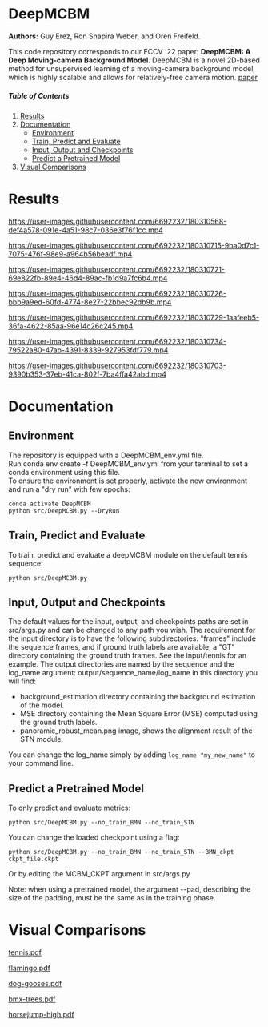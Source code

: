 # DeepMCBM

**Authors:** Guy Erez, Ron Shapira Weber, and Oren Freifeld.

This code repository corresponds to our ECCV '22 paper: **DeepMCBM: A Deep Moving-camera Background Model**.
DeepMCBM is a novel 2D-based method for unsupervised learning of a moving-camera background model, which is highly scalable and allows for relatively-free camera motion.
[paper](https://arxiv.org/abs/2209.07923)
##### Table of Contents  
1. [Results](#Results)
2. [Documentation](#Documentation)
   * [Environment](#Environment)
   * [Train, Predict and Evaluate](#Train-Predict-and-Evaluate)
   * [Input, Output and Checkpoints](#Input,-Output-and-Checkpoints)
   * [Predict a Pretrained Model](#Predict-a-Pretrained-Model)
3. [Visual Comparisons](#Visual-Comparisons)

# Results

https://user-images.githubusercontent.com/6692232/180310568-def4a578-091e-4a51-98c7-036e3f76f1cc.mp4

https://user-images.githubusercontent.com/6692232/180310715-9ba0d7c1-7075-476f-98e9-a964b56beadf.mp4

https://user-images.githubusercontent.com/6692232/180310721-69e822fb-89e4-46d4-89ac-fb1d9a7fc6b4.mp4

https://user-images.githubusercontent.com/6692232/180310726-bbb9a9ed-60fd-4774-8e27-22bbec92db9b.mp4

https://user-images.githubusercontent.com/6692232/180310729-1aafeeb5-36fa-4622-85aa-96e14c26c245.mp4

https://user-images.githubusercontent.com/6692232/180310734-79522a80-47ab-4391-8339-927953fdf779.mp4

https://user-images.githubusercontent.com/6692232/180310703-9390b353-37eb-41ca-802f-7ba4ffa42abd.mp4

# Documentation   

## Environment
The repository is equipped with a DeepMCBM_env.yml file.  
Run conda env create -f DeepMCBM_env.yml from your terminal to set a conda environment using this file.     
To ensure the environment is set properly, activate the new environment and run a "dry run" with few epochs:
```
conda activate DeepMCBM
python src/DeepMCBM.py --DryRun
```
## Train, Predict and Evaluate  
To train, predict and evaluate a deepMCBM module on the default tennis sequence:
```
python src/DeepMCBM.py 
```
## Input, Output and Checkpoints 
The default values for the input, output, and checkpoints paths are set in src/args.py and can be changed to any path you wish. The requirement for the input directory is to have the following subdirectories: "frames" include the sequence frames, and if ground truth labels are available, a "GT" directory containing the ground truth frames. See the input/tennis for an example. The output directories are named by the sequence and the log_name argument: output/sequence_name/log_name in this directory you will find:
- background_estimation directory containing the background estimation of the model.  
- MSE directory containing the Mean Square Error (MSE) computed using the ground truth labels. 
- panoramic_robust_mean.png image, shows the alignment result of the STN module.

You can change the log_name simply by adding ```log_name "my_new_name"``` to your command line.   

## Predict a Pretrained Model
To only predict and evaluate metrics:
```
python src/DeepMCBM.py --no_train_BMN --no_train_STN 
```
You can change the loaded checkpoint using a flag: 
```
python src/DeepMCBM.py --no_train_BMN --no_train_STN --BMN_ckpt ckpt_file.ckpt  
```
Or by editing the MCBM_CKPT argument in src/args.py  

Note: when using a pretrained model, the argument --pad, describing the size of the padding, must be the same as in the training phase.

# Visual Comparisons 
[tennis.pdf](https://github.com/BGU-CS-VIL/DeepMCBM/files/9315725/tennis.pdf)

[flamingo.pdf](https://github.com/BGU-CS-VIL/DeepMCBM/files/9315795/flamingo.pdf)

[dog-gooses.pdf](https://github.com/BGU-CS-VIL/DeepMCBM/files/9315794/dog-gooses.pdf)

[bmx-trees.pdf](https://github.com/BGU-CS-VIL/DeepMCBM/files/9315796/bmx-trees.pdf)

[horsejump-high.pdf](https://github.com/BGU-CS-VIL/DeepMCBM/files/9315798/horsejump-high.pdf)
